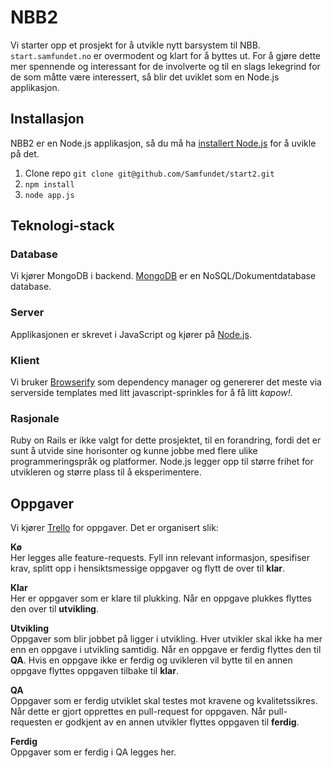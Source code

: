 # NBB2
Vi starter opp et prosjekt for å utvikle nytt barsystem til NBB. `start.samfundet.no` er overmodent og klart for å byttes ut. For å gjøre dette mer spennende og interessant for de involverte og til en slags lekegrind for de som måtte være interessert, så blir det uviklet som en Node.js applikasjon.


## Installasjon
NBB2 er en Node.js applikasjon, så du må ha [installert Node.js](http://nodejs.org/) for å uvikle på det. 

1.  Clone repo `git clone git@github.com/Samfundet/start2.git`
2.  `npm install`
3.  `node app.js`

## Teknologi-stack

### Database
Vi kjører MongoDB i backend. [MongoDB](http://www.mongodb.org/) er en NoSQL/Dokumentdatabase database.

### Server
Applikasjonen er skrevet i JavaScript og kjører på [Node.js](http://nodejs.org/api/).

### Klient
Vi bruker [Browserify](http://browserify.org/) som dependency manager og genererer det meste via serverside templates med litt javascript-sprinkles for å få litt _kapow!_.

### Rasjonale
Ruby on Rails er ikke valgt for dette prosjektet, til en forandring, fordi det er sunt å utvide sine horisonter og kunne jobbe med flere ulike programmeringspråk og platformer. Node.js legger opp til større frihet for utvikleren og større plass til å eksperimentere.

## Oppgaver
Vi kjører [Trello](https://trello.com/b/3jJE4Y3o/start2) for oppgaver. Det er organisert slik:

**Kø**<br />
Her legges alle feature-requests. Fyll inn relevant informasjon, spesifiser krav, splitt opp i hensiktsmessige oppgaver og flytt de over til **klar**.

**Klar**<br />
Her er oppgaver som er klare til plukking. Når en oppgave plukkes flyttes den over til **utvikling**.

**Utvikling**<br />
Oppgaver som blir jobbet på ligger i utvikling. Hver utvikler skal ikke ha mer enn en oppgave i utvikling samtidig. Når en oppgave er ferdig flyttes den til **QA**. Hvis en oppgave ikke er ferdig og uvikleren vil bytte til en annen oppgave flyttes oppgaven tilbake til **klar**.

**QA**<br />
Oppgaver som er ferdig utviklet skal testes mot kravene og kvalitetssikres. Når dette er gjort opprettes en pull-request for oppgaven. Når pull-requesten er godkjent av en annen utvikler flyttes oppgaven til **ferdig**.

**Ferdig**<br />
Oppgaver som er ferdig i QA legges her.